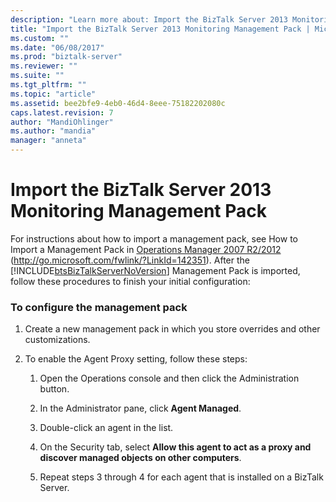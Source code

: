 ```yaml
---
description: "Learn more about: Import the BizTalk Server 2013 Monitoring Management Pack"
title: "Import the BizTalk Server 2013 Monitoring Management Pack | Microsoft Docs"
ms.custom: ""
ms.date: "06/08/2017"
ms.prod: "biztalk-server"
ms.reviewer: ""
ms.suite: ""
ms.tgt_pltfrm: ""
ms.topic: "article"
ms.assetid: bee2bfe9-4eb0-46d4-8eee-75182202080c
caps.latest.revision: 7
author: "MandiOhlinger"
ms.author: "mandia"
manager: "anneta"
---
```

# Import the BizTalk Server 2013 Monitoring Management Pack
For instructions about how to import a management pack, see How to Import a Management Pack in [Operations Manager 2007 R2/2012](https://go.microsoft.com/fwlink/?LinkId=142351) (<http://go.microsoft.com/fwlink/?LinkId=142351>). After the [!INCLUDE[btsBizTalkServerNoVersion](../includes/btsbiztalkservernoversion-md.md)] Management Pack is imported, follow these procedures to finish your initial configuration:

### To configure the management pack

1.  Create a new management pack in which you store overrides and other customizations.

2.  To enable the Agent Proxy setting, follow these steps:

    1.  Open the Operations console and then click the Administration button.

    2.  In the Administrator pane, click **Agent Managed**.

    3.  Double-click an agent in the list.

    4.  On the Security tab, select **Allow this agent to act as a proxy and discover managed objects on other computers**.

    5.  Repeat steps 3 through 4 for each agent that is installed on a BizTalk Server.
